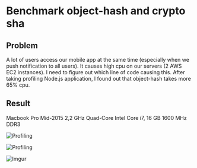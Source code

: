 # Benchmark object-hash and crypto sha

## Problem

A lot of users access our mobile app at the same time (especially when we push notification to all users).
It causes high cpu on our servers (2 AWS EC2 instances).
I need to figure out which line of code causing this.
After taking profiling Node.js application, I found out that object-hash takes more 65% cpu.

## Result

Macbook Pro Mid-2015 2,2 GHz Quad-Core Intel Core i7, 16 GB 1600 MHz DDR3

![Profiling](https://i.imgur.com/yFyWE5j.png "Profiling Summary")

![Profiling](https://i.imgur.com/Y9x0eTL.png "Profiling object-hash")

![Imgur](https://i.imgur.com/YxRjoZc.png "Benchmark")
